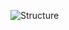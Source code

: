 
![Structure](https://images.repography.com/0/8pdN2Y9SQmilJPu_nlbjaA/structure/94bf284ae0d0fd5d9f1a1d7a1ca4cbfc.svg)
